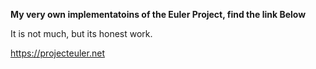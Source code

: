 **My very own implementatoins of the Euler Project, find the link Below**

It is not much, but its honest work.

https://projecteuler.net
